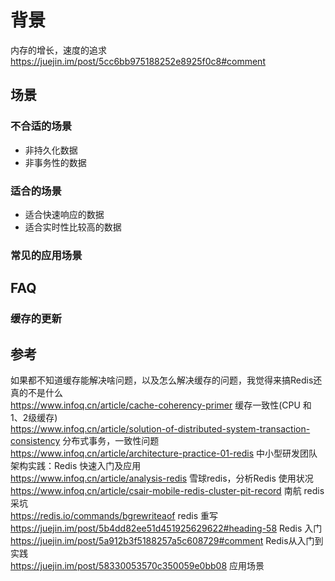 # 背景

内存的增长，速度的追求  
https://juejin.im/post/5cc6bb975188252e8925f0c8#comment  

## 场景  

### 不合适的场景  

- 非持久化数据  
- 非事务性的数据  

### 适合的场景  

- 适合快速响应的数据  
- 适合实时性比较高的数据  

### 常见的应用场景  

## FAQ  

### 缓存的更新  

## 参考  

如果都不知道缓存能解决啥问题，以及怎么解决缓存的问题，我觉得来搞Redis还真的不是什么  
https://www.infoq.cn/article/cache-coherency-primer  缓存一致性(CPU 和 1、2级缓存)  
https://www.infoq.cn/article/solution-of-distributed-system-transaction-consistency 分布式事务，一致性问题  
https://www.infoq.cn/article/architecture-practice-01-redis 中小型研发团队架构实践：Redis 快速入门及应用  
https://www.infoq.cn/article/analysis-redis  雪球redis，分析Redis 使用状况  
https://www.infoq.cn/article/csair-mobile-redis-cluster-pit-record 南航 redis 采坑  
https://redis.io/commands/bgrewriteaof  redis 重写  
https://juejin.im/post/5b4dd82ee51d451925629622#heading-58  Redis 入门  
https://juejin.im/post/5a912b3f5188257a5c608729#comment  Redis从入门到实践  
https://juejin.im/post/58330053570c350059e0bb08  应用场景  

